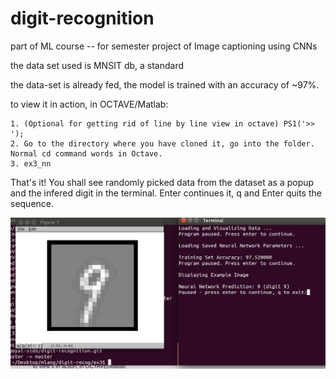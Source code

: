 # digit-recognition
part of ML course -- for semester project of Image captioning using CNNs

the data set used is MNSIT db, a standard

the data-set is already fed, the model is trained with an accuracy of ~97%.

to view it in action, in OCTAVE/Matlab:


```
1. (Optional for getting rid of line by line view in octave) PS1('>> ');
2. Go to the directory where you have cloned it, go into the folder. Normal cd command words in Octave. 
3. ex3_nn
```

That's it!
You shall see randomly picked data from the dataset as a popup and the infered digit in the terminal. Enter continues it, q and Enter quits the sequence. 

![Image](digit.png?raw=true "Sample screenshot")

